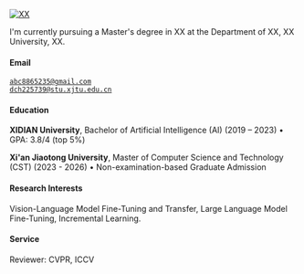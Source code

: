 [![XX](https://img.shields.io/badge/XX-github-blue?logo=github)](https://github.com/XX)

I'm currently pursuing a Master's degree in XX at the Department of XX, XX University, XX.

#### Email  
<code>abc8865235@gmail.com</code>  
<code>dch225739@stu.xjtu.edu.cn</code>

#### Education  
**XIDIAN University**, Bachelor of Artificial Intelligence (AI) (2019 – 2023)
• GPA: 3.8/4  (top 5%)  

**Xi'an Jiaotong University**, Master of Computer Science and Technology (CST) (2023 - 2026)
• Non-examination-based Graduate Admission  


#### Research Interests  
Vision-Language Model Fine-Tuning and Transfer, Large Language Model Fine-Tuning, Incremental Learning.

#### Service
Reviewer: CVPR, ICCV
